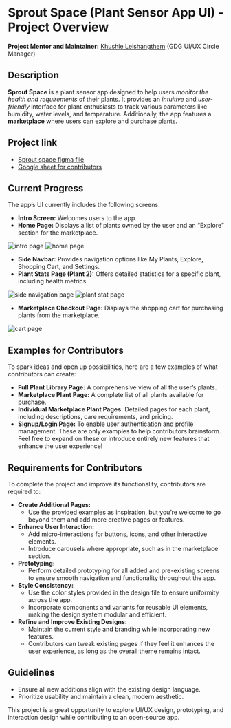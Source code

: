 # Sprout Space (Plant Sensor App UI) - Project Overview
**Project Mentor and Maintainer:** [Khushie Leishangthem](https://github.com/Khushie134) (GDG UI/UX Circle Manager)

## Description
**Sprout Space** is a plant sensor app designed to help users *monitor the health and requirements* of their plants. It provides an *intuitive* and *user-friendly* interface for plant enthusiasts to track various parameters like humidity, water levels, and temperature. Additionally, the app features a **marketplace** where users can explore and purchase plants.

## Project link
- [Sprout space figma file](https://www.figma.com/design/m3QKQ85omXB58GDu8Ou5e9/Sprout-space-App?node-id=4028-44&t=Wrs5PmoAQqjMgvGs-1)
- [Google sheet for contributors](https://docs.google.com/spreadsheets/d/1VveRG1HIYjcPRaIyW5bpQCfzYS1ouoi2LRUUtYpxGL0/edit?usp=sharing)

## Current Progress
The app’s UI currently includes the following screens:
- **Intro Screen:** Welcomes users to the app. 
- **Home Page:** Displays a list of plants owned by the user and an “Explore” section for the marketplace.

![intro page](https://github.com/GDG-IGDTUW/UI-UX/blob/65a7af57d6db1ea01dc06b4fd4bc0bbf2d1ad90f/Sprout%20space/starting%20page.png)
![home page](https://github.com/GDG-IGDTUW/UI-UX/blob/65a7af57d6db1ea01dc06b4fd4bc0bbf2d1ad90f/Sprout%20space/main%20page.png)

- **Side Navbar:** Provides navigation options like My Plants, Explore, Shopping Cart, and Settings.
- **Plant Stats Page (Plant 2):** Offers detailed statistics for a specific plant, including health metrics.

![side navigation page](https://github.com/GDG-IGDTUW/UI-UX/blob/65a7af57d6db1ea01dc06b4fd4bc0bbf2d1ad90f/Sprout%20space/side%20nav%20bar.png)
![plant stat page](https://github.com/GDG-IGDTUW/UI-UX/blob/65a7af57d6db1ea01dc06b4fd4bc0bbf2d1ad90f/Sprout%20space/plant%202%20page.png)

- **Marketplace Checkout Page:** Displays the shopping cart for purchasing plants from the marketplace.

![cart page](https://github.com/GDG-IGDTUW/UI-UX/blob/65a7af57d6db1ea01dc06b4fd4bc0bbf2d1ad90f/Sprout%20space/cart%20page.png)

## Examples for Contributors
To spark ideas and open up possibilities, here are a few examples of what contributors can create:
- **Full Plant Library Page:** A comprehensive view of all the user’s plants.
- **Marketplace Plant Page:** A complete list of all plants available for purchase.
- **Individual Marketplace Plant Pages:** Detailed pages for each plant, including descriptions, care requirements, and pricing.
- **Signup/Login Page:** To enable user authentication and profile management.
These are only examples to help contributors brainstorm. Feel free to expand on these or introduce entirely new features that enhance the user experience!

## Requirements for Contributors
To complete the project and improve its functionality, contributors are required to:
- **Create Additional Pages:**
  - Use the provided examples as inspiration, but you’re welcome to go beyond them and add more creative pages or features.
- **Enhance User Interaction:**
  - Add micro-interactions for buttons, icons, and other interactive elements.
  - Introduce carousels where appropriate, such as in the marketplace section.
- **Prototyping:**
  - Perform detailed prototyping for all added and pre-existing screens to ensure smooth navigation and functionality throughout the app.
- **Style Consistency:**
  - Use the color styles provided in the design file to ensure uniformity across the app.
  - Incorporate components and variants for reusable UI elements, making the design system modular and efficient.
- **Refine and Improve Existing Designs:**
  - Maintain the current style and branding while incorporating new features.
  - Contributors can tweak existing pages if they feel it enhances the user experience, as long as the overall theme remains intact.

## Guidelines
- Ensure all new additions align with the existing design language.
- Prioritize usability and maintain a clean, modern aesthetic.

This project is a great opportunity to explore UI/UX design, prototyping, and interaction design while contributing to an open-source app.
